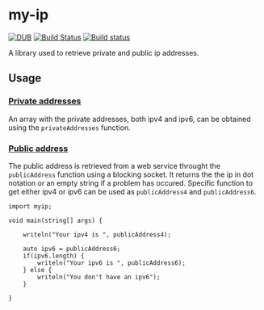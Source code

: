 my-ip
=====

[![DUB](https://img.shields.io/dub/v/my-ip.svg)](https://code.dlang.org/packages/my-ip)
[![Build Status](https://travis-ci.org/Kripth/my-ip.svg?branch=master)](https://travis-ci.org/Kripth/my-ip)
[![Build status](https://ci.appveyor.com/api/projects/status/1fh826paw30wkd9s?svg=true)](https://ci.appveyor.com/project/Kripth/my-ip)

A library used to retrieve private and public ip addresses.

## Usage

### [Private addresses](https://en.wikipedia.org/wiki/Private_network)

An array with the private addresses, both ipv4 and ipv6, can be obtained using the `privateAddresses` function.

### [Public address](https://en.wikipedia.org/wiki/IP_address#Public_address)

The public address is retrieved from a web service throught the `publicAddress` function using a blocking socket. It returns the the ip in dot notation or an
empty string if a problem has occured.
Specific function to get either ipv4 or ipv6 can be used as `publicAddress4` and `publicAddress6`.

```
import myip;

void main(string[] args) {

	writeln("Your ipv4 is ", publicAddress4);
	
	auto ipv6 = publicAddress6;
	if(ipv6.length) {
		writeln("Your ipv6 is ", publicAddress6);
	} else {
		writeln("You don't have an ipv6");
	}

}
```
